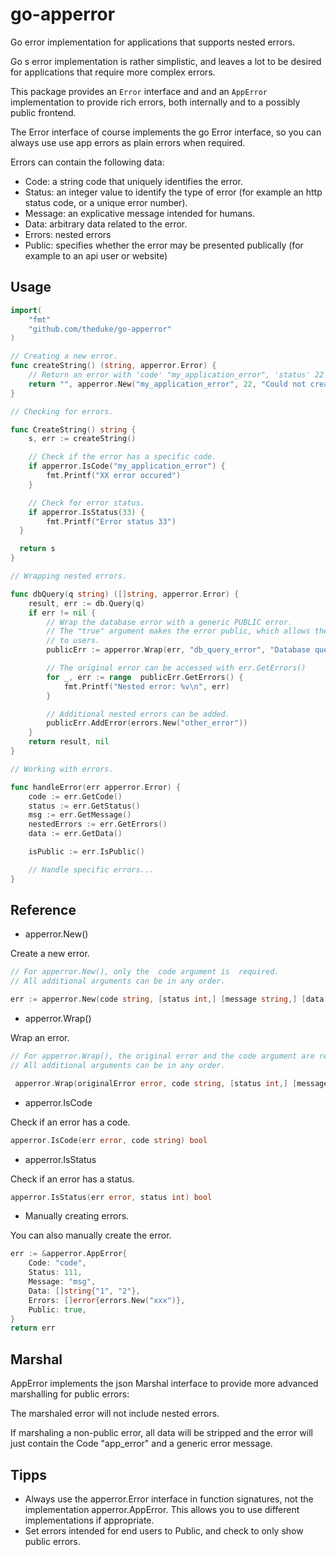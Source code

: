 # go-apperror
Go error implementation for applications that supports nested errors.


Go s error  implementation is rather simplistic,  and leaves a lot to be desired
for applications that require more complex errors.

This package provides an `Error` interface and and an `AppError` implementation to 
provide rich errors, both internally and to a possibly public frontend.

The Error interface of course implements the go Error interface,
so you can always use use app errors as plain errors when required.

Errors can contain the following data:

* Code: a string code that uniquely identifies the error.
* Status: an integer value to identify the type of error (for example an http status code, or a unique error number).
* Message: an explicative message intended for humans.
* Data: arbitrary data related to the error.
* Errors: nested errors
* Public: specifies whether the error may be presented publically (for example to an api user or website)


## Usage

```go
import(
	"fmt"
	"github.com/theduke/go-apperror"
)

// Creating a new error.
func createString() (string, apperror.Error) {
	// Return an error with 'code' "my_application_error", 'status' 22 and a message.
	return "", apperror.New("my_application_error", 22, "Could not create string")
}

// Checking for errors.

func CreateString() string {
	s, err := createString()

	// Check if the error has a specific code.
	if apperror.IsCode("my_application_error") {
		fmt.Printf("XX error occured")
	} 

	// Check for error status.
	if apperror.IsStatus(33) {
		fmt.Printf("Error status 33")
  }

  return s
}

// Wrapping nested errors.

func dbQuery(q string) ([]string, apperror.Error) {
	result, err := db.Query(q)
	if err != nil {
		// Wrap the database error with a generic PUBLIC error.
		// The "true" argument makes the error public, which allows the error to be presented
		// to users.
		publicErr := apperror.Wrap(err, "db_query_error", "Database query failed", true)

		// The original error can be accessed with err.GetErrors()
		for _, err := range  publicErr.GetErrors() {
			fmt.Printf("Nested error: %v\n", err)
		}

		// Additional nested errors can be added.
		publicErr.AddError(errors.New("other_error"))
	}
	return result, nil
}

// Working with errors.

func handleError(err apperror.Error) {
	code := err.GetCode()
	status := err.GetStatus()
	msg := err.GetMessage()
	nestedErrors := err.GetErrors()
	data := err.GetData()

	isPublic := err.IsPublic()

	// Handle specific errors...
}
```

## Reference

* apperror.New()

Create a new error.

```go
// For apperror.New(), only the  code argument is  required.
// All additional arguments can be in any order.

err := apperror.New(code string, [status int,] [message string,] [data interface{}, ] [isPublic bool,] [nestedErrors []error])
```

* apperror.Wrap()

Wrap an error.

```go
// For apperror.Wrap(), the original error and the code argument are required.
// All additional arguments can be in any order.

 apperror.Wrap(originalError error, code string, [status int,] [message string,] [data interface{}, ] [isPublic bool,]) apperror.Error
```

* apperror.IsCode

Check if an error has a code.

```go
apperror.IsCode(err error, code string) bool
```

* apperror.IsStatus

Check if an error has a status.

```go
apperror.IsStatus(err error, status int) bool
```

* Manually creating errors.

You can also manually create the error.

```go
err := &apperror.AppError{
	Code: "code",
	Status: 111,
	Message: "msg",
	Data: []string{"1", "2"},
	Errors: []error{errors.New("xxx")},
	Public: true,
}
return err
```

## Marshal

AppError implements the json Marshal interface to provide more advanced marshalling for 
public errors:

The marshaled error will not include nested errors.

If marshaling a non-public error, all data will be stripped and 
the error will just contain the Code "app_error" and a generic error message.

## Tipps

* Always use the apperror.Error interface in function signatures, not the implementation apperror.AppError. This allows you to use different implementations if appropriate.
* Set errors intended for end users to Public, and check to only show public errors.
